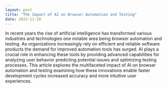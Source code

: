 ```yaml
---
layout: post
title: "The Impact of AI on Browser Automation and Testing"
date: 2023-11-20
---
```


In recent years the rise of artificial intelligence has transformed various industries and technologies one notable area being browser automation and testing. As organizations increasingly rely on efficient and reliable software products the demand for improved automation tools has surged. AI plays a crucial role in enhancing these tools by providing advanced capabilities for analyzing user behavior predicting potential issues and optimizing testing processes. This article explores the multifaceted impact of AI on browser automation and testing examining how these innovations enable faster development cycles increased accuracy and more intuitive user experiences.
